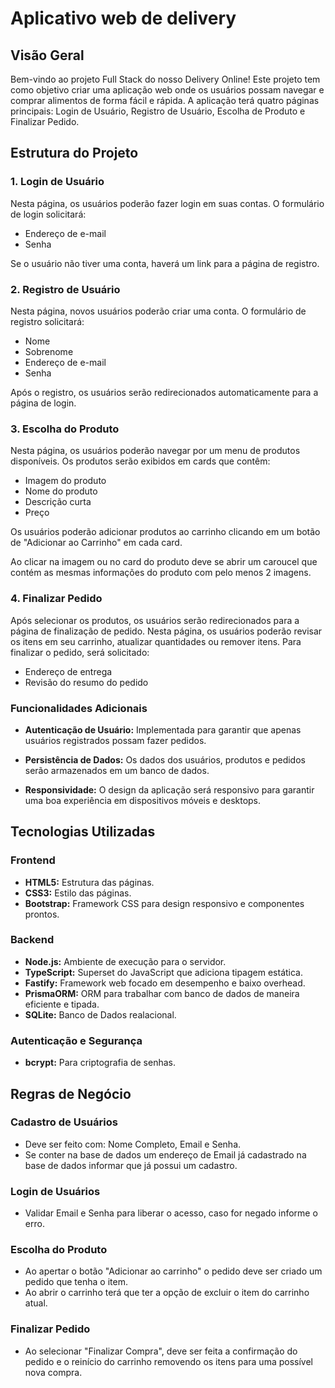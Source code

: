 # Aplicativo web de delivery

## Visão Geral

Bem-vindo ao projeto Full Stack do nosso Delivery Online! Este projeto tem como objetivo criar uma aplicação web onde os usuários possam navegar e comprar alimentos de forma fácil e rápida. A aplicação terá quatro páginas principais: Login de Usuário, Registro de Usuário, Escolha de Produto e Finalizar Pedido.

## Estrutura do Projeto

### 1. Login de Usuário

Nesta página, os usuários poderão fazer login em suas contas. O formulário de login solicitará:

- Endereço de e-mail
- Senha

Se o usuário não tiver uma conta, haverá um link para a página de registro.

### 2. Registro de Usuário

Nesta página, novos usuários poderão criar uma conta. O formulário de registro solicitará:

- Nome
- Sobrenome
- Endereço de e-mail
- Senha

Após o registro, os usuários serão redirecionados automaticamente para a página de login.

### 3. Escolha do Produto
Nesta página, os usuários poderão navegar por um menu de produtos disponíveis. Os produtos serão exibidos em cards que contêm:

- Imagem do produto
- Nome do produto
- Descrição curta
- Preço

Os usuários poderão adicionar produtos ao carrinho clicando em um botão de "Adicionar ao Carrinho" em cada card.

Ao clicar na imagem ou no card do produto deve se abrir um caroucel que contém as mesmas informações do produto com pelo menos 2 imagens.

### 4. Finalizar Pedido
Após selecionar os produtos, os usuários serão redirecionados para a página de finalização de pedido. Nesta página, os usuários poderão revisar os itens em seu carrinho, atualizar quantidades ou remover itens. Para finalizar o pedido, será solicitado:

- Endereço de entrega
- Revisão do resumo do pedido

### Funcionalidades Adicionais

- **Autenticação de Usuário:** Implementada para garantir que apenas usuários registrados possam fazer pedidos.

- **Persistência de Dados:** Os dados dos usuários, produtos e pedidos serão armazenados em um banco de dados.

- **Responsividade:** O design da aplicação será responsivo para garantir uma boa experiência em dispositivos móveis e desktops.

## Tecnologias Utilizadas

### Frontend

- **HTML5:** Estrutura das páginas.
- **CSS3:** Estilo das páginas.
- **Bootstrap:** Framework CSS para design responsivo e componentes prontos.

### Backend

- **Node.js:** Ambiente de execução para o servidor.
- **TypeScript:** Superset do JavaScript que adiciona tipagem estática.
- **Fastify:** Framework web focado em desempenho e baixo overhead.
- **PrismaORM:** ORM para trabalhar com banco de dados de maneira eficiente e tipada.
- **SQLite:** Banco de Dados realacional.

### Autenticação e Segurança
- **bcrypt:** Para criptografia de senhas.

## Regras de Negócio

### Cadastro de Usuários

- Deve ser feito com: Nome Completo, Email e Senha.
- Se conter na base de dados um endereço de Email já cadastrado na base de dados informar que já possui um cadastro.

### Login de Usuários

- Validar Email e Senha para liberar o acesso, caso for negado informe o erro.

### Escolha do Produto

- Ao apertar o botão "Adicionar ao carrinho" o pedido deve ser criado um pedido que tenha o item.
- Ao abrir o carrinho terá que ter a opção de excluir o item do carrinho atual.

### Finalizar Pedido

- Ao selecionar "Finalizar Compra", deve ser feita a confirmação do pedido e o reinício do carrinho removendo os itens para uma possível nova compra.

